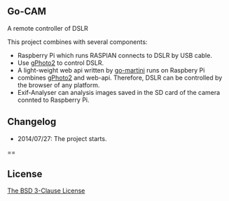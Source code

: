 ## Go-CAM
A remote controller of DSLR

This project combines with several components:
* Raspberry Pi which runs RASPIAN connects to DSLR by USB cable. 
* Use [gPhoto2] to control DSLR. 
* A light-weight web api written by [go-martini] runs on Raspbery Pi 
* combines [gPhoto2] and web-api. Therefore, DSLR can be controlled by the browser of any platform.
* Exif-Analyser can analysis images saved in the SD card of the camera connted to Raspberry Pi.



## Changelog
* 2014/07/27: The project starts.


==
## License
[The BSD 3-Clause License][bsd]

[gPhoto2]: http://gphoto.org/proj/
[go-martini]: https://github.com/go-martini/martini
[bsd]: http://opensource.org/licenses/BSD-3-Clause
